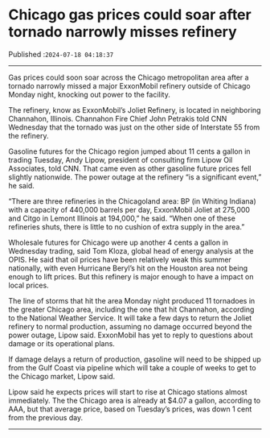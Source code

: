 # Chicago gas prices could soar after tornado narrowly misses refinery

Published :`2024-07-18 04:18:37`

---

Gas prices could soon soar across the Chicago metropolitan area after a tornado narrowly missed a major ExxonMobil refinery outside of Chicago Monday night, knocking out power to the facility.

The refinery, know as ExxonMobil’s Joliet Refinery, is located in neighboring Channahon, Illinois. Channahon Fire Chief John Petrakis told CNN Wednesday that the tornado was just on the other side of Interstate 55 from the refinery.

Gasoline futures for the Chicago region jumped about 11 cents a gallon in trading Tuesday, Andy Lipow, president of consulting firm Lipow Oil Associates, told CNN. That came even as other gasoline future prices fell slightly nationwide. The power outage at the refinery “is a significant event,” he said.

“There are three refineries in the Chicagoland area: BP (in Whiting Indiana) with a capacity of 440,000 barrels per day, ExxonMobil Joliet at 275,000 and Citgo in Lemont Illinois at 194,000,” he said. “When one of these refineries shuts, there is little to no cushion of extra supply in the area.”

Wholesale futures for Chicago were up another 4 cents a gallon in Wednesday trading, said Tom Kloza, global head of energy analysis at the OPIS. He said that oil prices have been relatively weak this summer nationally, with even Hurricane Beryl’s hit on the Houston area not being enough to lift prices. But this refinery is major enough to have a impact on local prices.

The line of storms that hit the area Monday night produced 11 tornadoes in the greater Chicago area, including the one that hit Channahon, according to the National Weather Service. It will take a few days to return the Joliet refinery to normal production, assuming no damage occurred beyond the power outage, Lipow said. ExxonMobil has yet to reply to questions about damage or its operational plans.

If damage delays a return of production, gasoline will need to be shipped up from the Gulf Coast via pipeline which will take a couple of weeks to get to the Chicago market, Lipow said.

Lipow said he expects prices will start to rise at Chicago stations almost immediately. The the Chicago area is already at $4.07 a gallon, according to AAA, but that average price, based on Tuesday’s prices, was down 1 cent from the previous day.

---


